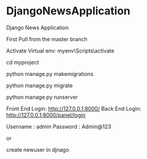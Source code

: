 # DjangoNewsApplication
Django News Application

First Pull from the master branch

Activate Virtual env: myenv\Scripts\activate

cd myproject

python manage.py makemigrations

python manage.py migrate

python manage.py runserver

Front End Login: http://127.0.0.1:8000/
Back End Login: http://127.0.0.1:8000/panel/login

Username : admin
Password : Admin@123

or

create newuser in djnago
